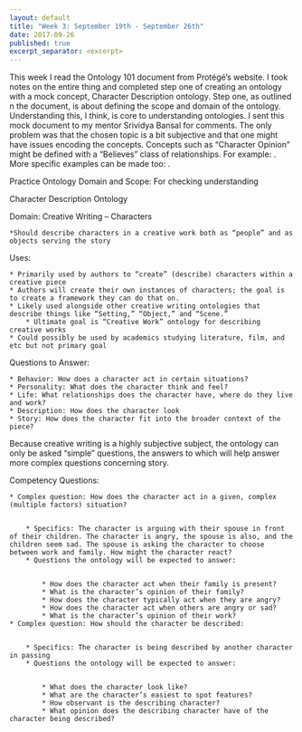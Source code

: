 ```yaml
---
layout: default
title: "Week 3: September 19th - September 26th"
date: 2017-09-26
published: true
excerpt_separator: <excerpt>
---
```

This week I read the Ontology 101 document from Protégé’s website. I took notes on the entire thing and completed step one of creating an ontology with a mock concept, Character Description ontology. <excerpt> Step one, as outlined n the document, is about defining the scope and domain of the ontology. Understanding this, I think, is core to understanding ontologies. I sent this mock document to my mentor Srividya Bansal for comments. The only problem was that the chosen topic is a bit subjective and that one might have issues encoding the concepts. Concepts such as “Character Opinion” might be defined with a “Believes” class of relationships. For example: <Character> <Believes> <Christianity>. More specific examples can be made too: <Character> <BelievesIsCute> <Dogs>.

Practice Ontology Domain and Scope: For checking understanding

Character Description Ontology

Domain: Creative Writing – Characters


	*Should describe characters in a creative work both as “people” and as objects serving the story
Uses:


	* Primarily used by authors to “create” (describe) characters within a creative piece
	* Authors will create their own instances of characters; the goal is to create a framework they can do that on.
	* Likely used alongside other creative writing ontologies that describe things like “Setting,” “Object,” and “Scene.”
		* Ultimate goal is “Creative Work” ontology for describing creative works
	* Could possibly be used by academics studying literature, film, and etc but not primary goal
Questions to Answer:


	* Behavior: How does a character act in certain situations?
	* Personality: What does the character think and feel?
	* Life: What relationships does the character have, where do they live and work?
	* Description: How does the character look
	* Story: How does the character fit into the broader context of the piece?

Because creative writing is a highly subjective subject, the ontology can only be asked “simple” questions, the answers to which will help answer more complex questions concerning story.

Competency Questions:


	* Complex question: How does the character act in a given, complex (multiple factors) situation?
	
	
		* Specifics: The character is arguing with their spouse in front of their children. The character is angry, the spouse is also, and the children seem sad. The spouse is asking the character to choose between work and family. How might the character react?
		* Questions the ontology will be expected to answer:
		
		
			* How does the character act when their family is present?
			* What is the character’s opinion of their family?
			* How does the character typically act when they are angry?
			* How does the character act when others are angry or sad?
			* What is the character’s opinion of their work?
	* Complex question: How should the character be described:
	
	
		* Specifics: The character is being described by another character in passing
		* Questions the ontology will be expected to answer:
		
		
			* What does the character look like?
			* What are the character’s easiest to spot features?
			* How observant is the describing character?
			* What opinion does the describing character have of the character being described?
